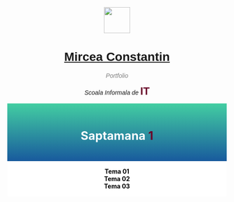 <div style="text-align: center;
    box-sizing: border-box;
    margin: 0;
    font-family: sans-serif;">
  <img width=60px src='https://i.imgur.com/sXGX7wA.png'>
  <h1><a color="black" text-decoration="none;" href="https://github.com/MirceaConstantin" target="_blank">Mircea Constantin</a></h1>
  <span style="color: grey;
    font-style: italic;">Portfolio</span>
  <p style="font-style: italic;">Scoala Informala de <span style="    color: #69052a;
    font-style: normal;
    font-weight: bold;
    font-size: 24px;">IT</span></p>
</div>

<div class="container" style="text-align: center;">
  <div class="card" width=250px;
    box-shadow="0 4px 8px 0 rgba(0, 0, 0, 0.2), 0 6px 20px 0 rgba(0, 0, 0, 0.19)";
    text-align= "center";
    margin= 0 auto;
    display="inline-grid;">
    <div class="header" style="    background: linear-gradient(to bottom, #43cea2, #185a9d);
    color: white;
    padding: 20px;
    font-size: 18px;">
      <h2>Saptamana <span style="color: #69052a;
    font-style: normal;">1</span></h2>
    </div>
    <div class="containerCard" style="padding: 15px;
    display: block;
    background: #fff;">
      <a style="text-decoration: none;
    display: block;
    color: black;
    font-weight: bold;" href="https://miualinionut.github.io/siit_06/Constantin.Mircea/s1/t01/index.html">Tema 01</a>
      <a style="text-decoration: none;
    display: block;
    color: black;
    font-weight: bold;" href="https://miualinionut.github.io/siit_06/Constantin.Mircea/s1/t02/index.html">Tema 02</a>
      <a style="text-decoration: none;
    display: block;
    color: black;
    font-weight: bold;" href="https://miualinionut.github.io/siit_06/Constantin.Mircea/s1/t03/index.html">Tema 03</a>
    </div>
  </div>
</div>
